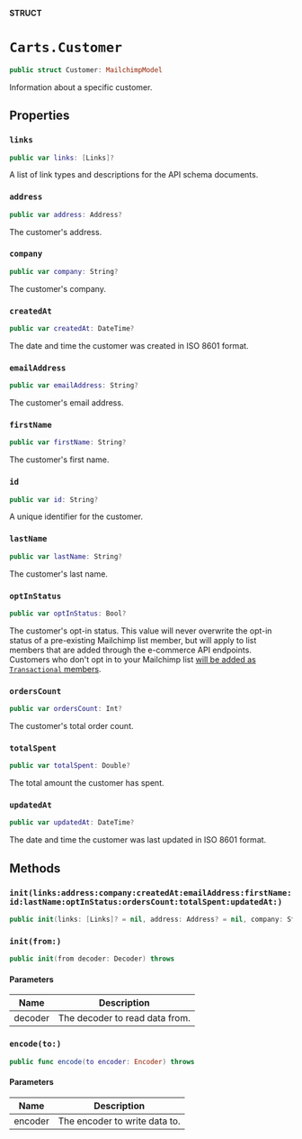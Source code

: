 **STRUCT**

# `Carts.Customer`

```swift
public struct Customer: MailchimpModel
```

Information about a specific customer.

## Properties
### `links`

```swift
public var links: [Links]?
```

A list of link types and descriptions for the API schema documents.

### `address`

```swift
public var address: Address?
```

The customer's address.

### `company`

```swift
public var company: String?
```

The customer's company.

### `createdAt`

```swift
public var createdAt: DateTime?
```

The date and time the customer was created in ISO 8601 format.

### `emailAddress`

```swift
public var emailAddress: String?
```

The customer's email address.

### `firstName`

```swift
public var firstName: String?
```

The customer's first name.

### `id`

```swift
public var id: String?
```

A unique identifier for the customer.

### `lastName`

```swift
public var lastName: String?
```

The customer's last name.

### `optInStatus`

```swift
public var optInStatus: Bool?
```

The customer's opt-in status. This value will never overwrite the opt-in status of a pre-existing Mailchimp list member, but will apply to list members that are added through the e-commerce API endpoints. Customers who don't opt in to your Mailchimp list [will be added as `Transactional` members](https://mailchimp.com/developer/marketing/docs/e-commerce/#customers).

### `ordersCount`

```swift
public var ordersCount: Int?
```

The customer's total order count.

### `totalSpent`

```swift
public var totalSpent: Double?
```

The total amount the customer has spent.

### `updatedAt`

```swift
public var updatedAt: DateTime?
```

The date and time the customer was last updated in ISO 8601 format.

## Methods
### `init(links:address:company:createdAt:emailAddress:firstName:id:lastName:optInStatus:ordersCount:totalSpent:updatedAt:)`

```swift
public init(links: [Links]? = nil, address: Address? = nil, company: String? = nil, createdAt: DateTime? = nil, emailAddress: String? = nil, firstName: String? = nil, id: String? = nil, lastName: String? = nil, optInStatus: Bool? = nil, ordersCount: Int? = nil, totalSpent: Double? = nil, updatedAt: DateTime? = nil)
```

### `init(from:)`

```swift
public init(from decoder: Decoder) throws
```

#### Parameters

| Name | Description |
| ---- | ----------- |
| decoder | The decoder to read data from. |

### `encode(to:)`

```swift
public func encode(to encoder: Encoder) throws
```

#### Parameters

| Name | Description |
| ---- | ----------- |
| encoder | The encoder to write data to. |